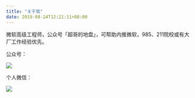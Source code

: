 ```yaml
---
title: "关于我"
date: 2019-08-24T12:21:11+08:00
---
```


微软高级工程师，公众号「超哥的地盘」，可帮助内推微软，985、211院校或有大厂工作经验优先。

公众号：

![](/chaogededipan.jpeg)

个人微信：

![](/chaoge.jpeg)